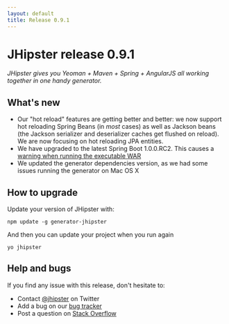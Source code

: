 ```yaml
---
layout: default
title: Release 0.9.1
---
```


JHipster release 0.9.1
==================

*JHipster gives you Yeoman + Maven + Spring + AngularJS all working together in one handy generator.*

What's new
----------

* Our "hot reload" features are getting better and better: we now support hot reloading Spring Beans (in *most* cases) as well as Jackson beans (the Jackson serializer and deserializer caches get flushed on reload). We are now focusing on hot reloading JPA entities.
* We have upgraded to the latest Spring Boot 1.0.0.RC2. This causes a [warning when running the executable WAR](https://github.com/spring-projects/spring-boot/issues/348)
* We updated the generator dependencies version, as we had some issues running the generator on Mac OS X

How to upgrade
------------

Update your version of JHipster with:

```
npm update -g generator-jhipster
```

And then you can update your project when you run again

```
yo jhipster
```

Help and bugs
--------------

If you find any issue with this release, don't hesitate to:

- Contact [@jhipster](https://twitter.com/jhipster) on Twitter
- Add a bug on our [bug tracker](https://github.com/jhipster/generator-jhipster/issues?state=open)
- Post a question on [Stack Overflow](http://stackoverflow.com/tags/jhipster/info)
